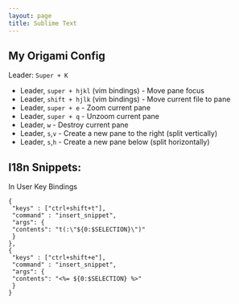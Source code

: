 ```yaml
---
layout: page
title: Sublime Text
---
```


## My Origami Config

Leader: `Super + K`

* Leader, `super + hjkl` (vim bindings) - Move pane focus
* Leader, `shift + hjlk` (vim bindings) - Move current file to pane
* Leader, `super + e` - Zoom current pane
* Leader, `super + q` - Unzoom current pane
* Leader, `w` - Destroy current pane
* Leader, `s`,`v` - Create a new pane to the right (split vertically)
* Leader, `s`,`h` - Create a new pane below (split horizontally)

## I18n Snippets:

In User Key Bindings

    { 
     "keys" : ["ctrl+shift+t"], 
     "command" : "insert_snippet",
     "args": {
     "contents": "t(:\"${0:$SELECTION}\")"
     }
    },
    { 
     "keys" : ["ctrl+shift+e"], 
     "command" : "insert_snippet",
     "args": {
     "contents": "<%= ${0:$SELECTION} %>"
     }
    }
